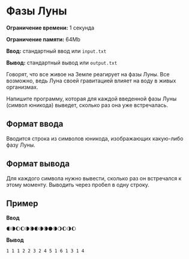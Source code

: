 # Фазы Луны

**Ограничение времени:** 1 секунда

**Ограничение памяти:** 64Mb

**Ввод:** стандартный ввод или `input.txt`

**Вывод:** стандартный вывод или `output.txt`

Говорят, что все живое на Земле реагирует на фазы Луны. Все возможно, ведь Луна своей гравитацией влияет на воду в живых организмах.

Напишите программу, которая для каждой введенной фазы Луны (символ юникода) выведет, сколько раз она уже встречалась.

## Формат ввода

Вводится строка из символов юникода, изображающих какую-либо фазу Луны.

## Формат вывода

Для каждого символа нужно вывести, сколько раз он встречался к этому моменту. Выводить через пробел в одну строку.

## Пример

**Ввод**
```
🌒🌘🌔🌔🌘🌘🌒🌘🌘🌑🌘🌖🌔🌗🌔
```

**Вывод**
```
1 1 1 2 2 3 2 4 5 1 6 1 3 1 4
```